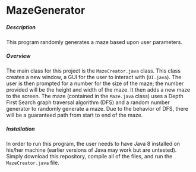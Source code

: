 # MazeGenerator
##### Description
This program randomly generates a maze based upon user parameters. 

##### Overview
The main class for this project is the `MazeCreator.java` class. This class creates a new window, a GUI for the user to interact with (`UI.java`). The user is then prompted for a number for the size of the maze; the number provided will be the height and width of the maze. It then adds a new maze to the screen. The maze (contained in the `Maze.java` class) uses a Depth First Search graph traversal algorithm (DFS) and a random number generator to randomly generate a maze. Due to the behavior of DFS, there will be a guaranteed path from start to end of the maze.

##### Installation
In order to run this program, the user needs to have Java 8 installed on his/her machine (earlier versions of Java may work but are untested). Simply download this repository, compile all of the files, and run the `MazeCreator.java` file.
